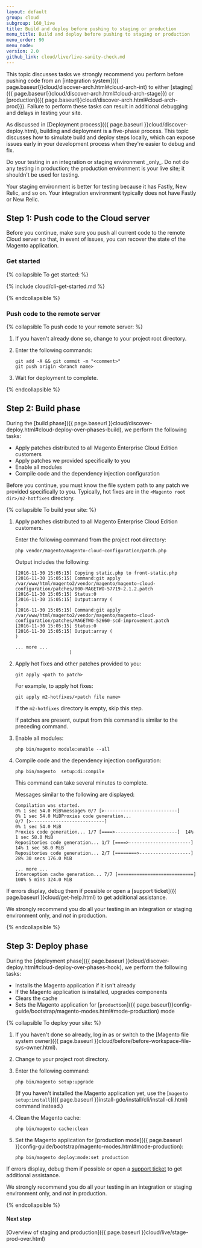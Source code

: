 ```yaml
---
layout: default
group: cloud
subgroup: 160_live
title: Build and deploy before pushing to staging or production
menu_title: Build and deploy before pushing to staging or production
menu_order: 90
menu_node: 
version: 2.0
github_link: cloud/live/live-sanity-check.md
---
```


This topic discusses tasks we strongly recommend you perform before pushing code from an [integration system]({{ page.baseurl}}cloud/discover-arch.html#cloud-arch-int) to either [staging]({{ page.baseurl}}cloud/discover-arch.html#cloud-arch-stage}}) or [production]({{ page.baseurl}}cloud/discover-arch.html#cloud-arch-prod}}). Failure to perform these tasks can result in additional debugging and delays in testing your site.

As discussed in [Deployment process]({{ page.baseurl }}cloud/discover-deploy.html), building and deployment is a five-phase process. This topic discusses how to simulate build and deploy steps locally, which can expose issues early in your development process when they're easier to debug and fix.

<div class="bs-callout bs-callout-warning" markdown="1">
Do your testing in an integration or staging environment _only_. Do not do any testing in production; the production environment is your live site; it shouldn't be used for testing.

Your staging environment is better for testing because it has Fastly, New Relic, and so on. Your integration environment typically does not have Fastly or New Relic.
</div>

## Step 1: Push code to the Cloud server
Before you continue, make sure you push all current code to the remote Cloud server so that, in event of issues, you can recover the state of the Magento application.

### Get started

{% collapsible To get started: %}

{% include cloud/cli-get-started.md %}

{% endcollapsible %}

### Push code to the remote server

{% collapsible To push code to your remote server: %}

1.	If you haven't already done so, change to your project root directory.
2.	Enter the following commands:

		git add -A && git commit -m "<comment>"
		git push origin <branch name>
3.	Wait for deployment to complete.

{% endcollapsible %}

## Step 2: Build phase
During the [build phase]({{ page.baseurl }}cloud/discover-deploy.html#cloud-deploy-over-phases-build), we perform the following tasks:

*	Apply patches distributed to all Magento Enterprise Cloud Edition customers
*	Apply patches we provided specifically to you
*	Enable all modules
*	Compile code and the dependency injection configuration

Before you continue, you must know the file system path to any patch we provided specifically to you. Typically, hot fixes are in the `<Magento root dir>/m2-hotfixes` directory.

{% collapsible To build your site: %}

1.	Apply patches distributed to all Magento Enterprise Cloud Edition customers.

	Enter the following command from the project root directory:

		php vendor/magento/magento-cloud-configuration/patch.php

	Output includes the following:

		[2016-11-30 15:05:15] Copying static.php to front-static.php
		[2016-11-30 15:05:15] Command:git apply /var/www/html/magento2/vendor/magento/magento-cloud-configuration/patches/000-MAGETWO-57719-2.1.2.patch
		[2016-11-30 15:05:15] Status:0
		[2016-11-30 15:05:15] Output:array (
		)
		[2016-11-30 15:05:15] Command:git apply /var/www/html/magento2/vendor/magento/magento-cloud-configuration/patches/MAGETWO-52660-scd-improvement.patch
		[2016-11-30 15:05:15] Status:0
		[2016-11-30 15:05:15] Output:array (
		)

		... more ...
							)
3.	Apply hot fixes and other patches provided to you:

		git apply <path to patch>

	For example, to apply hot fixes:

		git apply m2-hotfixes/<patch file name>

	If the `m2-hotfixes` directory is empty, skip this step.

	If patches are present, output from this command is similar to the preceding command.
4.	Enable all modules:

		php bin/magento module:enable --all

5.	Compile code and the dependency injection configuration:

		php bin/magento  setup:di:compile

	This command can take several minutes to complete.

	Messages similar to the following are displayed:

		Compilation was started.
		0% 1 sec 54.0 MiB%message% 0/7 [>---------------------------] 
		0% 1 sec 54.0 MiBProxies code generation... 
		0/7 [>---------------------------]   
		0% 1 sec 54.0 MiB
		Proxies code generation... 1/7 [====>-----------------------]  14% 1 sec 58.0 MiB
		Repositories code generation... 1/7 [====>-----------------------]  14% 1 sec 58.0 MiB
		Repositories code generation... 2/7 [========>-------------------]  28% 30 secs 176.0 MiB

		... more ...
		Interception cache generation... 7/7 [============================] 100% 5 mins 324.0 MiB

If errors display, debug them if possible or open a [support ticket]({{ page.baseurl }}cloud/get-help.html) to get additional assistance.

We strongly recommend you do all your testing in an integration or staging environment only, and _not_ in production.

{% endcollapsible %}

## Step 3: Deploy phase
During the [deployment phase]({{ page.baseurl }}cloud/discover-deploy.html#cloud-deploy-over-phases-hook), we perform the following tasks:

*	Installs the Magento application if it isn't already
*	If the Magento application is installed, upgrades components
*	Clears the cache
*	Sets the Magento application for [`production`]({{ page.baseurl}}config-guide/bootstrap/magento-modes.html#mode-production) mode

{% collapsible To deploy your site: %}

1.	If you haven't done so already, log in as or switch to the [Magento file system owner]({{ page.baseurl }}cloud/before/before-workspace-file-sys-owner.html).
2.	Change to your project root directory.
3.	Enter the following command:

		php bin/magento setup:upgrade

	(If you haven't installed the Magento application yet, use the [`magento setup:install`]({{ page.baseurl }}install-gde/install/cli/install-cli.html) command instead.)
4.	Clean the Magento cache:

		php bin/magento cache:clean
5.	Set the Magento application for [production mode]({{ page.baseurl }}config-guide/bootstrap/magento-modes.html#mode-production):

		php bin/magento deploy:mode:set production

If errors display, debug them if possible or open a [support ticket]() to get additional assistance.

We strongly recommend you do all your testing in an integration or staging environment only, and _not_ in production.

{% endcollapsible %}

#### Next step
[Overview of staging and production]({{ page.baseurl }}cloud/live/stage-prod-over.html)
